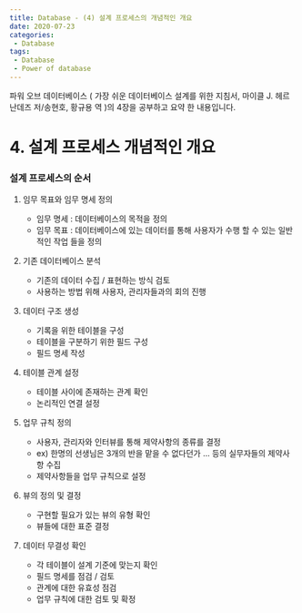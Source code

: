 ```yaml
---
title: Database - (4) 설계 프로세스의 개념적인 개요
date: 2020-07-23
categories:
 - Database
tags:
 - Database
 - Power of database
---
```


파워 오브 데이터베이스 ( 가장 쉬운 데이터베이스 설계를 위한 지침서, 마이클 J. 헤르난데즈 저/송현호, 황규용 역 )의 4장을 공부하고 요약 한 내용입니다. 

<!-- more -->

# 4. 설계 프로세스 개념적인 개요

### 설계 프로세스의 순서

1. 임무 목표와 임무 명세 정의 
    - 임무 명세 : 데이터베이스의 목적을 정의
    - 임무 목표 : 데이터베이스에 있는 데이터를 통해 사용자가 수행 할 수 있는 일반적인 작업 들을 정의

2. 기존 데이터베이스 분석
    - 기존의 데이터 수집 / 표현하는 방식 검토
    - 사용하는 방법 위해 사용자, 관리자들과의 회의 진행

3. 데이터 구조 생성
    - 기록을 위한 테이블을 구성
    - 테이블을 구분하기 위한 필드 구성
    - 필드 명세 작성

4. 테이블 관계 설정
    - 테이블 사이에 존재하는 관계 확인
    - 논리적인 연결 설정

5. 업무 규칙 정의
    - 사용자, 관리자와 인터뷰를 통해 제약사항의 종류를 결정
    - ex) 한명의 선생님은 3개의 반을 맡을 수 없다던가 ... 등의 실무자들의 제약사항 수집
    - 제약사항들을 업무 규칙으로 설정

6. 뷰의 정의 및 결정
    - 구현할 필요가 있는 뷰의 유형 확인
    - 뷰들에 대한 표준 결정

7. 데이터 무결성 확인
    - 각 테이블이 설계 기준에 맞는지 확인
    - 필드 명세를 점검 / 검토
    - 관계에 대한 유효성 점검
    - 업무 규칙에 대한 검토 및 확정
